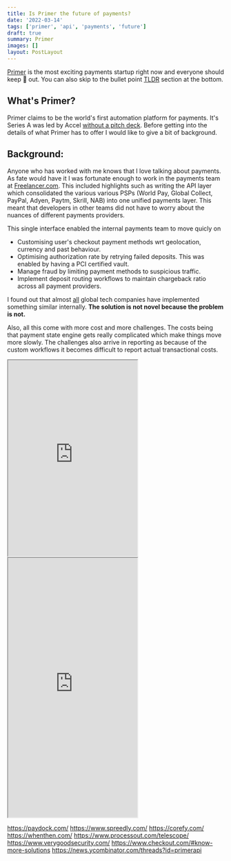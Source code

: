 ```yaml
---
title: Is Primer the future of payments?
date: '2022-03-14'
tags: ['primer', 'api', 'payments', 'future']
draft: true
summary: Primer
images: []
layout: PostLayout
---
```


[Primer](https://primer.io/) is the most exciting payments startup right now and everyone should keep 👀 out. You can also skip to the bullet point [TLDR](#TLDR) section at the bottom.

## What's Primer?

Primer claims to be the world's first automation platform for payments. It's Series A was led by Accel [without a pitch deck](https://flipboard.com/topic/spotify/fintech-primer-just-raised-18-7-million-without-a-pitch-deck-after-being-approa/a-QvjnchY-RwqVShJ0zovcWw%3Aa%3A2273650-077a568500%2Fbusinessinsider.com). Before getting into the details of what Primer has to offer I would like to give a bit of background.

## Background:

Anyone who has worked with me knows that I love talking about payments. As fate would have it I was fortunate enough to work in the payments team at [Freelancer.com](https://www.freelancer.com). This included highlights such as writing the API layer which consolidated the various various PSPs (World Pay, Global Collect, PayPal, Adyen, Paytm, Skrill, NAB) into one unified payments layer. This meant that developers in other teams did not have to worry about the nuances of different payments providers.

This single interface enabled the internal payments team to move quicly on

- Customising user's checkout payment methods wrt geolocation, currency and past behaviour.
- Optimising authorization rate by retrying failed deposits. This was enabled by having a PCI certified vault.
- Manage fraud by limiting payment methods to suspicious traffic.
- Implement deposit routing workflows to maintain chargeback ratio across all payment providers.

I found out that almost [all](https://nordicapis.com/the-brilliance-of-spotify-internal-apis-to-mitigate-payments/) global tech companies have implemented something similar internally. **The solution is not novel because the problem is not.**

Also, all this come with more cost and more challenges. The costs being that payment state engine gets really complicated which make things move more slowly. The challenges also arrive in reporting as because of the custom workflows it becomes difficult to report actual transactional costs.

<div className="flex flex-row md:flex-col flex-wrap -mx-2 overflow-hidden xl:-mx-2">
  <div>
    <iframe height="453" src="https://twitframe.com/show?url=https://twitter.com/deputyashik/status/1430685958328881154"></iframe>
  </div>
  <div>
    <iframe height="600" src="https://twitframe.com/show?https://twitter.com/Suhail/status/1418457863937163264"></iframe>
  </div>
</div>

https://paydock.com/
https://www.spreedly.com/
https://corefy.com/
https://whenthen.com/
https://www.processout.com/telescope/
https://www.verygoodsecurity.com/
https://www.checkout.com/#know-more-solutions
https://news.ycombinator.com/threads?id=primerapi
